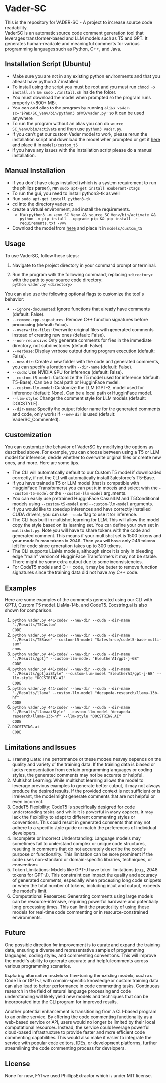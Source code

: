 # Vader-SC
This is the repository for VADER-SC - A project to increase source code readability. <br />
VaderSC is an automatic source code comment generation tool that leverages transformer-based and LLM models such as T5 and GPT. It generates human-readable and meaningful comments for various programming languages such as Python, C++, and Java.


## Installation Script (Ubuntu)
* Make sure you are not in any existing python environments and that you atleast have python 3.7 installed
* To install using the script you must be root and you must run ```chmod +x install.sh && sudo ./install.sh``` inside the folder.
* You must download the model when prompted so the program runs properly (~800+ MB).
* You can add alias to the program by running ```alias vader-sc='$PWD/SC_Venv/bin/python3 $PWD/vader.py'``` so it can be used anywhere
* To run the program without an alias you can do ```source SC_Venv/bin/activate``` and then use ```python3 vader.py```.
* If you can't get our custom Vader model to work, please rerun the installation script and download the model when prompted or get it [here](https://storage.googleapis.com/model_bucket_for_capstone_tamu/pytorch_model.bin) and place it in ```models/custom_t5```
* if you have any issues with the Installation script please do a manual installation.

## Manual Installation
* If you don't have ctags installed (which is a system requirement to run the philips parser), run ```sudo apt-get install exuberant-ctags```
* To run the gui, you need to install python3-tk as well
* Run ```sudo apt-get install python3-tk```
* cd into the directory vader-sc 
* create a virtual environment, and install the requirements. 
  * Run ```python3 -m venv SC_Venv && source SC_Venv/bin/activate && python -m pip install --upgrade pip && pip install -r requirements.txt -vvv```  
* Download the model from [here](https://storage.googleapis.com/model_bucket_for_capstone_tamu/pytorch_model.bin) and place it in ```models/custom_t5```


## Usage

To use VaderSC, follow these steps:

1. Navigate to the project directory in your command prompt or terminal.

2. Run the program with the following command, replacing `<directory>` with the path to your source code directory: <br />
```python vader.py <directory>```

You can also use the following optional flags to customize the tool's behavior:

- `--ignore-documented`: Ignore functions that already have comments (default: False).
- `--remove-cpp-signatures`: Remove C++ function signatures before processing (default: False).
- `--overwrite-files`: Overwrite original files with generated comments instead of creating new ones (default: False).
- `--non-recursive`: Only generate comments for files in the immediate directory, not subdirectories (default: False).
- `--verbose`: Display verbose output during program execution (default: False).
- `--new-dir`: Create a new folder with the code and generated comments, you can specify a location with `--dir-name` (default: False).
- `--cuda`: Use NVIDIA GPU for inference (default: False).
- `--custom-t5-model`: Customize the T5 model used for inference (default: T5-Base). Can be a local path or HugginFace model.
- `--custom-llm-model`: Customize the LLM (GPT-2) model used for inference (default: None). Can be a local path or HugginFace model.
- `--llm-style`: Change the comment style for LLM models (default: DOCSTYLE).
- `--dir-name`: Specify the output folder name for the generated comments and code, only works if `--new-dir` is used (default: VaderSC_Commented).

## Customization

You can customize the behavior of VaderSC by modifying the options as described above. For example, you can choose between using a T5 or LLM model for inference, decide whether to overwrite original files or create new ones, and more. Here are some tips.

* The CLI will automatically default to our Custom T5 model if downloaded correctly, if not the CLI will automatically install Salesforce's T5-Base.
* If you have trained a T5 or LLM model (that is compatible with HugginFace Transformers) you can put it in models and select with the `--custom-t5-model` or the `--custom-llm-model` arguments.
* You can easily use pretrained HugginFace CasualLM and T5Conditional models using `--custom-t5-model` and `--custom-llm-model` arguments.
* If you would like to speedup inferences and have correctly installed CUDA drivers, you can use `--cuda` flag to use it for inference.
* The CLI has built in multishot learning for LLM. This will allow the model copy the style based on its learning set. You can define your own set in `multishot.py`. Note you will have to share tokens with the code and generated comment. This means if your multishot set is 1500 tokens and your model's max tokens is 2048. Then you will have only 248 tokens left for code since generation takes up to 300 tokens. 
* The CLI supports LLaMa models, although since it is only in bleeding edge "main" version of HugginFace Transformers it may not be stable. There might be some extra output due to some inconsistencies. 
* For CodeT5 models and C++ code, it may be better to remove function signatures since the training data did not have any C++ code.
## Examples

Here are some examples of the comments generated using our CLI with GPTJ, Custom T5 model, LlaMa-14b, and CodeT5. Docstring.ai is also shown for comparison.

1. `python vader.py 441-code/ --new-dir --cuda --dir-name "./Results/T5Custom"`<br />
```CODE ```
2. `python vader.py 441-code/ --new-dir --cuda --dir-name "./Results/T5Base" --custom-t5-model "Salesforce/codet5-base-multi-sum"`<br />
 ```CODE ```
3. `python vader.py 441-code/ --new-dir --cuda --dir-name "./Results/gptj" --custom-llm-model "EleutherAI/gpt-j-6B"`<br />
```CODE ```
4. `python vader.py 441-code/ --new-dir --cuda --dir-name "./Results/gptjaiStyle" --custom-llm-model "EleutherAI/gpt-j-6B" --llm-style "DOCSTRING.AI"`<br />
```CODE ```
5. `python vader.py 441-code/ --new-dir --cuda --dir-name "./Results/llama" --custom-llm-model "decapoda-research/llama-13b-hf"`<br />
```CODE ```
6. `python vader.py 441-code/ --new-dir --cuda --dir-name "./Results/llamaaiStyle" --custom-llm-model "decapoda-research/llama-13b-hf" --llm-style "DOCSTRING.AI"`<br />
```CODE ```
7. `DOCSTRING.ai`<br />
```CODE ```

## Limitations and Issues

1.	Training Data: The performance of these models heavily depends on the quality and variety of the training data. If the training data is biased or lacks representation from certain programming languages or coding styles, the generated comments may not be accurate or helpful.
2.	Multishot Learning: While multishot learning allows the model to leverage previous examples to generate better output, it may not always produce the desired results. If the provided context is not sufficient or is irrelevant, the model might generate comments that are not helpful or even incorrect.
3.	CodeT5 Flexibility: CodeT5 is specifically designed for code understanding tasks, and while it is powerful in many aspects, it may lack the flexibility to adapt to different commenting styles or conventions. This could result in generated comments that may not adhere to a specific style guide or match the preferences of individual developers.
4.	Incomplete or Incorrect Understanding: Language models may sometimes fail to understand complex or unique code structures, resulting in comments that do not accurately describe the code's purpose or functionality. This limitation can be more prominent if the code uses non-standard or domain-specific libraries, techniques, or conventions.
5.	Token Limitations: Models like GPT-J have token limitations (e.g., 2048 tokens for GPT-J). This constraint can impact the quality and accuracy of generated comments, especially when processing long code snippets or when the total number of tokens, including input and output, exceeds the model's limit.
6.	Computational Resources: Generating comments using large models can be resource-intensive, requiring powerful hardware and potentially long processing times. This can limit the practicality of using these models for real-time code commenting or in resource-constrained environments.

## Future
One possible direction for improvement is to curate and expand the training data, ensuring a diverse and representative sample of programming languages, coding styles, and commenting conventions. This will improve the model's ability to generate accurate and helpful comments across various programming scenarios.

Exploring alternative models or fine-tuning the existing models, such as CodeT5 or GPT-J, with domain-specific knowledge or custom training data can also lead to better performance in code commenting tasks. Continuous research in the field of natural language processing and code understanding will likely yield new models and techniques that can be incorporated into the CLI program for improved results.

Another potential enhancement is transitioning from a CLI-based program to an online service. By offering the code commenting functionality as a web-based service or API, users would no longer be limited by their local computational resources. Instead, the service could leverage powerful cloud-based infrastructure to provide faster and more efficient code commenting capabilities. This would also make it easier to integrate the service with popular code editors, IDEs, or development platforms, further streamlining the code commenting process for developers.

## License
None for now, FYI we used PhillipsExtractor which is under MIT license.
